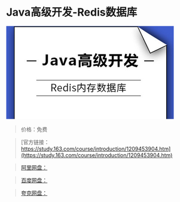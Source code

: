 # Java高级开发-Redis数据库

![img](../../../assets/study163/free/03daa5d516914f47a0eba3c7590c44e9.jpg)

> 价格：免费

> [官方链接：https://study.163.com/course/introduction/1209453904.htm](https://study.163.com/course/introduction/1209453904.htm)

> [阿里网盘：]()

> [百度网盘：]()

> [夸克网盘：]()

